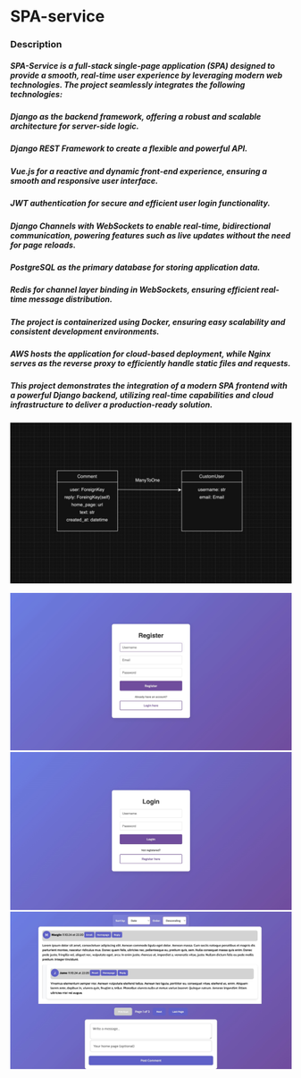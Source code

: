 # SPA-service
### Description
##### SPA-Service is a full-stack single-page application (SPA) designed to provide a smooth, real-time user experience by leveraging modern web technologies. The project seamlessly integrates the following technologies:

##### Django as the backend framework, offering a robust and scalable architecture for server-side logic.

##### Django REST Framework to create a flexible and powerful API.

##### Vue.js for a reactive and dynamic front-end experience, ensuring a smooth and responsive user interface.

##### JWT authentication for secure and efficient user login functionality.

##### Django Channels with WebSockets to enable real-time, bidirectional communication, powering features such as live updates without the need for page reloads.

##### PostgreSQL as the primary database for storing application data.

##### Redis for channel layer binding in WebSockets, ensuring efficient real-time message distribution.

##### The project is containerized using Docker, ensuring easy scalability and consistent development environments.

##### AWS hosts the application for cloud-based deployment, while Nginx serves as the reverse proxy to efficiently handle static files and requests.

##### This project demonstrates the integration of a modern SPA frontend with a powerful Django backend, utilizing real-time capabilities and cloud infrastructure to deliver a production-ready solution.


![Alt text](./frontend/public/diagram.jpeg)

![Alt text](./frontend/public/register.jpeg)
![Alt text](./frontend/public/login.jpeg)
![Alt text](./frontend/public/chat.jpeg)

